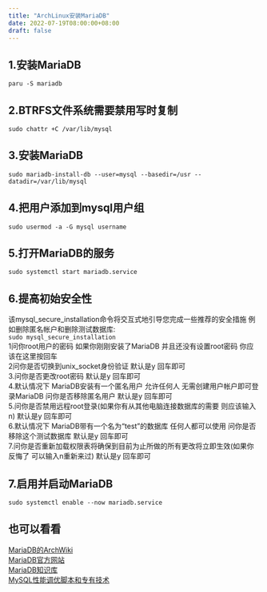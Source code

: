 ```yaml
---
title: "ArchLinux安装MariaDB"
date: 2022-07-19T08:00:00+08:00
draft: false
---
```


## 1.安装MariaDB

`paru -S mariadb`

## 2.BTRFS文件系统需要禁用写时复制

`sudo chattr +C /var/lib/mysql`

## 3.安装MariaDB

`sudo mariadb-install-db --user=mysql --basedir=/usr --datadir=/var/lib/mysql`

## 4.把用户添加到mysql用户组

`sudo usermod -a -G mysql username`

## 5.打开MariaDB的服务

`sudo systemctl start mariadb.service`

## 6.提高初始安全性

该mysql_secure_installation命令将交互式地引导您完成一些推荐的安全措施 例如删除匿名帐户和删除测试数据库:  
`sudo mysql_secure_installation`  
1问你root用户的密码 如果你刚刚安装了MariaDB 并且还没有设置root密码 你应该在这里按回车  
2问你是否切换到unix_socket身份验证 默认是y 回车即可  
3.问你是否更改root密码 默认是y 回车即可  
4.默认情况下 MariaDB安装有一个匿名用户 允许任何人 无需创建用户帐户即可登录MariaDB 问你是否移除匿名用户 默认是y 回车即可  
5.问你是否禁用远程root登录(如果你有从其他电脑连接数据库的需要 则应该输入n) 默认是y 回车即可  
6.默认情况下 MariaDB带有一个名为“test”的数据库 任何人都可以使用 问你是否移除这个测试数据库 默认是y 回车即可  
7.问你是否重新加载权限表将确保到目前为止所做的所有更改将立即生效(如果你反悔了 可以输入n重新来过) 默认是y 回车即可

## 7.启用并启动MariaDB

`sudo systemctl enable --now mariadb.service`

## 也可以看看

[MariaDB的ArchWiki](https://wiki.archlinux.org/title/MariaDB)  
[MariaDB官方网站](https://mariadb.com/)  
[MariaDB知识库](https://mariadb.com/kb/en/)  
[MySQL性能调优脚本和专有技术](https://www.askapache.com/mysql/mysql-performance-tuning/)